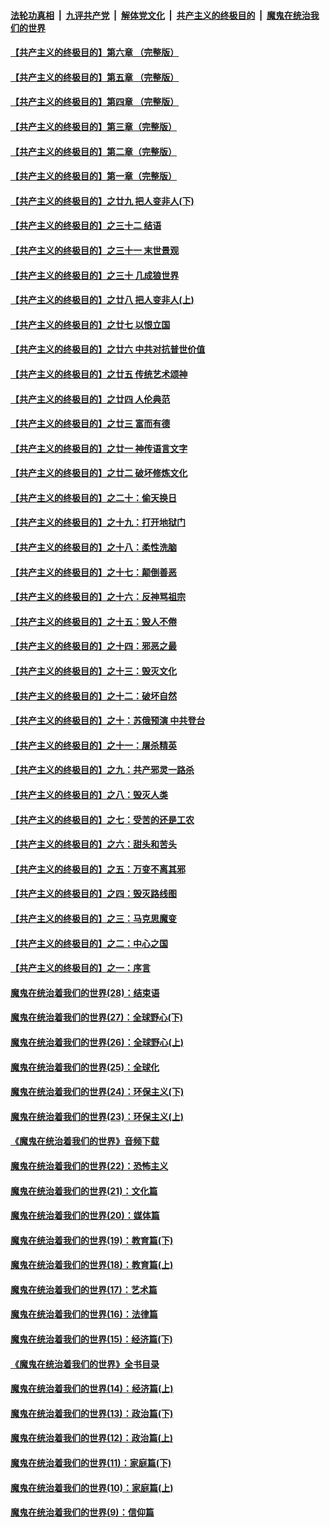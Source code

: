 ####  [法轮功真相](../../../../basic/blob/master/README.md?t=12311513) &nbsp;|&nbsp; [九评共产党](../../../../9ping.md/blob/master/README.md?t=12311513) &nbsp;|&nbsp; [解体党文化](../../../../jtdwh.md/blob/master/README.md?t=12311513)  &nbsp;|&nbsp; [共产主义的终极目的](../../../../gczydzjmd.md/blob/master/README.md?t=12311513) &nbsp;|&nbsp; [魔鬼在统治我们的世界](../../../../mgztzwmdsj.md/blob/master/README.md?t=12311513) 

#### [【共产主义的终极目的】第六章 （完整版）](../pages/nsc422/n11428913.md?t=12311513) 

#### [【共产主义的终极目的】第五章 （完整版）](../pages/nsc422/n11428912.md?t=12311513) 

#### [【共产主义的终极目的】第四章 （完整版）](../pages/nsc422/n11428907.md?t=12311513) 

#### [【共产主义的终极目的】第三章（完整版）](../pages/nsc422/n11428848.md?t=12311513) 

#### [【共产主义的终极目的】第二章（完整版）](../pages/nsc422/n11428831.md?t=12311513) 

#### [【共产主义的终极目的】第一章（完整版）](../pages/nsc422/n11417651.md?t=12311513) 

#### [【共产主义的终极目的】之廿九 把人变非人(下)](../pages/nsc422/n11344140.md?t=12311513) 

#### [【共产主义的终极目的】之三十二 结语](../pages/nsc422/n11360535.md?t=12311513) 

#### [【共产主义的终极目的】之三十一 末世景观](../pages/nsc422/n11351129.md?t=12311513) 

#### [【共产主义的终极目的】之三十 几成狼世界](../pages/nsc422/n11348280.md?t=12311513) 

#### [【共产主义的终极目的】之廿八 把人变非人(上)](../pages/nsc422/n11340492.md?t=12311513) 

#### [【共产主义的终极目的】之廿七 以恨立国](../pages/nsc422/n11336944.md?t=12311513) 

#### [【共产主义的终极目的】之廿六 中共对抗普世价值](../pages/nsc422/n11324785.md?t=12311513) 

#### [【共产主义的终极目的】之廿五 传统艺术颂神](../pages/nsc422/n11296396.md?t=12311513) 

#### [【共产主义的终极目的】之廿四 人伦典范](../pages/nsc422/n11296397.md?t=12311513) 

#### [【共产主义的终极目的】之廿三 富而有德](../pages/nsc422/n11283598.md?t=12311513) 

#### [【共产主义的终极目的】之廿一 神传语言文字](../pages/nsc422/n11263265.md?t=12311513) 

#### [【共产主义的终极目的】之廿二 破坏修炼文化](../pages/nsc422/n11245728.md?t=12311513) 

#### [【共产主义的终极目的】之二十：偷天换日](../pages/nsc422/n11238846.md?t=12311513) 

#### [【共产主义的终极目的】之十九：打开地狱门](../pages/nsc422/n11206376.md?t=12311513) 

#### [【共产主义的终极目的】之十八：柔性洗脑](../pages/nsc422/n11199994.md?t=12311513) 

#### [【共产主义的终极目的】之十七：颠倒善恶](../pages/nsc422/n11179782.md?t=12311513) 

#### [【共产主义的终极目的】之十六：反神骂祖宗](../pages/nsc422/n11166798.md?t=12311513) 

#### [【共产主义的终极目的】之十五：毁人不倦](../pages/nsc422/n11166792.md?t=12311513) 

#### [【共产主义的终极目的】之十四：邪恶之最](../pages/nsc422/n11150249.md?t=12311513) 

#### [【共产主义的终极目的】之十三：毁灭文化](../pages/nsc422/n11135227.md?t=12311513) 

#### [【共产主义的终极目的】之十二：破坏自然](../pages/nsc422/n11135214.md?t=12311513) 

#### [【共产主义的终极目的】之十：苏俄预演 中共登台](../pages/nsc422/n11118424.md?t=12311513) 

#### [【共产主义的终极目的】之十一：屠杀精英](../pages/nsc422/n11118442.md?t=12311513) 

#### [【共产主义的终极目的】之九：共产邪灵一路杀](../pages/nsc422/n11114139.md?t=12311513) 

#### [【共产主义的终极目的】之八：毁灭人类](../pages/nsc422/n11108503.md?t=12311513) 

#### [【共产主义的终极目的】之七：受苦的还是工农](../pages/nsc422/n11101809.md?t=12311513) 

#### [【共产主义的终极目的】之六：甜头和苦头](../pages/nsc422/n11096971.md?t=12311513) 

#### [【共产主义的终极目的】之五：万变不离其邪](../pages/nsc422/n11091285.md?t=12311513) 

#### [【共产主义的终极目的】之四：毁灭路线图](../pages/nsc422/n11086284.md?t=12311513) 

#### [【共产主义的终极目的】之三：马克思魔变](../pages/nsc422/n11061941.md?t=12311513) 

#### [【共产主义的终极目的】之二：中心之国](../pages/nsc422/n11047728.md?t=12311513) 

#### [【共产主义的终极目的】之一：序言](../pages/nsc422/n11086077.md?t=12311513) 

#### [魔鬼在统治着我们的世界(28)：结束语](../pages/nsc422/n10936246.md?t=12311513) 

#### [魔鬼在统治着我们的世界(27)：全球野心(下)](../pages/nsc422/n10928319.md?t=12311513) 

#### [魔鬼在统治着我们的世界(26)：全球野心(上)](../pages/nsc422/n10900318.md?t=12311513) 

#### [魔鬼在统治着我们的世界(25)：全球化](../pages/nsc422/n10788205.md?t=12311513) 

#### [魔鬼在统治着我们的世界(24)：环保主义(下)](../pages/nsc422/n10695307.md?t=12311513) 

#### [魔鬼在统治着我们的世界(23)：环保主义(上)](../pages/nsc422/n10688613.md?t=12311513) 

#### [《魔鬼在统治着我们的世界》音频下载](../pages/nsc422/n10635553.md?t=12311513) 

#### [魔鬼在统治着我们的世界(22)：恐怖主义](../pages/nsc422/n10614727.md?t=12311513) 

#### [魔鬼在统治着我们的世界(21)：文化篇](../pages/nsc422/n10597706.md?t=12311513) 

#### [魔鬼在统治着我们的世界(20)：媒体篇](../pages/nsc422/n10586579.md?t=12311513) 

#### [魔鬼在统治着我们的世界(19)：教育篇(下)](../pages/nsc422/n10564808.md?t=12311513) 

#### [魔鬼在统治着我们的世界(18)：教育篇(上)](../pages/nsc422/n10526970.md?t=12311513) 

#### [魔鬼在统治着我们的世界(17)：艺术篇](../pages/nsc422/n10499093.md?t=12311513) 

#### [魔鬼在统治着我们的世界(16)：法律篇](../pages/nsc422/n10485969.md?t=12311513) 

#### [魔鬼在统治着我们的世界(15)：经济篇(下)](../pages/nsc422/n10469975.md?t=12311513) 

#### [《魔鬼在统治着我们的世界》全书目录](../pages/nsc422/n10464261.md?t=12311513) 

#### [魔鬼在统治着我们的世界(14)：经济篇(上)](../pages/nsc422/n10457370.md?t=12311513) 

#### [魔鬼在统治着我们的世界(13)：政治篇(下)](../pages/nsc422/n10448270.md?t=12311513) 

#### [魔鬼在统治着我们的世界(12)：政治篇(上)](../pages/nsc422/n10444576.md?t=12311513) 

#### [魔鬼在统治着我们的世界(11)：家庭篇(下)](../pages/nsc422/n10440961.md?t=12311513) 

#### [魔鬼在统治着我们的世界(10)：家庭篇(上)](../pages/nsc422/n10435448.md?t=12311513) 

#### [魔鬼在统治着我们的世界(9)：信仰篇](../pages/nsc422/n10432159.md?t=12311513) 

